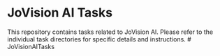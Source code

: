 # JoVision AI Tasks

This repository contains tasks related to JoVision AI. Please refer to the individual task directories for specific details and instructions.
#   J o V i s i o n A I T a s k s  
 